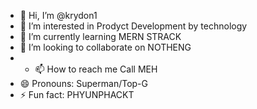 - 👋 Hi, I’m @krydon1
- 👀 I’m interested in Prodyct Development by technology 
- 🌱 I’m currently learning MERN STRACK
- 💞️ I’m looking to collaborate on NOTHENG
- - 📫 How to reach me Call MEH
- 😄 Pronouns: Superman/Top-G
- ⚡ Fun fact: PHYUNPHACKT

<!---
krydon1/krydon1 is a ✨ special ✨ repository because its `README.md` (this file) appears on your GitHub profile.
You can click the Preview link to take a look at your changes.
--->
